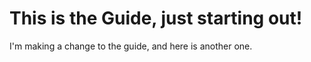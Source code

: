 # This is the Guide, just starting out!

I'm making a change to the guide, and here is another one.
